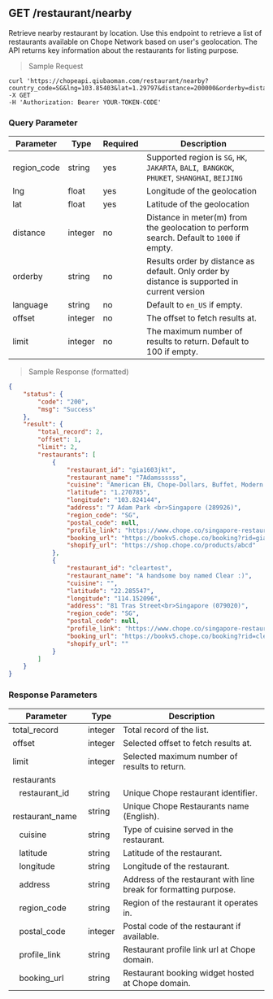 ## GET /restaurant/nearby

Retrieve nearby restaurant by location. Use this endpoint to retrieve a list of restaurants available on Chope Network based on user's geolocation. The API returns key information about the restaurants for listing purpose. 

> Sample Request

```shell
curl 'https://chopeapi.qiubaoman.com/restaurant/nearby?country_code=SG&lng=103.85403&lat=1.29797&distance=200000&orderby=distance&amp;language=en_US&offset=1&limit=10'  
-X GET 
-H 'Authorization: Bearer YOUR-TOKEN-CODE'
```

### Query Parameter
Parameter | Type | Required | Description
--------- | ---- | -------- | -----------
region_code | string | yes | Supported region is `SG`, `HK`, `JAKARTA`, `BALI`,` BANGKOK`, `PHUKET`, `SHANGHAI`, `BEIJING`
lng | float | yes | Longitude of the geolocation
lat | float | yes | Latitude of the geolocation
distance | integer | no | Distance in meter(m) from the geolocation to perform search. Default to `1000` if empty.
orderby | string | no | Results order by distance as default. Only order by distance is supported in current version
language | string | no | Default to `en_US` if empty.
offset | integer | no | The offset to fetch results at.
limit | integer | no | The maximum number of results to return. Default to 100 if empty.

> Sample Response (formatted)

```json
{
    "status": {
        "code": "200",
        "msg": "Success"
    },
    "result": {
        "total_record": 2,
        "offset": 1,
        "limit": 2,
        "restaurants": [
            {
                "restaurant_id": "gia1603jkt",
                "restaurant_name": "7Adamssssss",
                "cuisine": "American EN, Chope-Dollars, Buffet, Modern European, Chinese, Japanese, Korean, Indian, Indonesian, Malaysian, Thai, Vietnamese, French, Italian, Spanish, Australian, Cuban, Fusion, International, Mediterranean, Middle Eastern, Moroccan, Seafood, Steakhouse, British, South American, Greek, Vegetarian Friendly, Local, German, Brazilian, Dim Sum, Southeast Asian, BTest",
                "latitude": "1.270785",
                "longitude": "103.824144",
                "address": "7 Adam Park <br>Singapore (289926)",
                "region_code": "SG",
                "postal_code": null,
                "profile_link": "https://www.chope.co/singapore-restaurants/7adam",
                "booking_url": "https://bookv5.chope.co/booking?rid=gia1603jkt&source=sandbox",
                "shopify_url": "https://shop.chope.co/products/abcd"
            },
            {
                "restaurant_id": "cleartest",
                "restaurant_name": "A handsome boy named Clear :)",
                "cuisine": "",
                "latitude": "22.285547",
                "longitude": "114.152096",
                "address": "81 Tras Street<br>Singapore (079020)",
                "region_code": "SG",
                "postal_code": null,
                "profile_link": "https://www.chope.co/singapore-restaurants/cleartest",
                "booking_url": "https://bookv5.chope.co/booking?rid=cleartest&source=sandbox",
                "shopify_url": ""
            }
        ]
    }
}
```

### Response Parameters

Parameter | Type | Description 
--------- | ---- | -----------
total_record | integer | Total record of the list.
offset | integer | Selected offset to fetch results at.
limit | integer | Selected maximum number of results to return.
restaurants || 
&nbsp;&nbsp; restaurant_id | string | Unique Chope restaurant identifier.
&nbsp;&nbsp; restaurant_name | string | Unique Chope Restaurants name (English).
&nbsp;&nbsp; cuisine | string | Type of cuisine served in the restaurant.
&nbsp;&nbsp; latitude | string | Latitude of the restaurant.
&nbsp;&nbsp; longitude | string | Longitude of the restaurant.
&nbsp;&nbsp; address | string | Address of the restaurant with line break for formatting purpose. 
&nbsp;&nbsp; region_code | string | Region of the restaurant it operates in.
&nbsp;&nbsp; postal_code | integer | Postal code of the restaurant if available.
&nbsp;&nbsp; profile_link | string | Restaurant profile link url at Chope domain.
&nbsp;&nbsp; booking_url | string | Restaurant booking widget hosted at Chope domain.